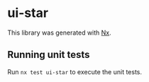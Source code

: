 # ui-star

This library was generated with [Nx](https://nx.dev).

## Running unit tests

Run `nx test ui-star` to execute the unit tests.
